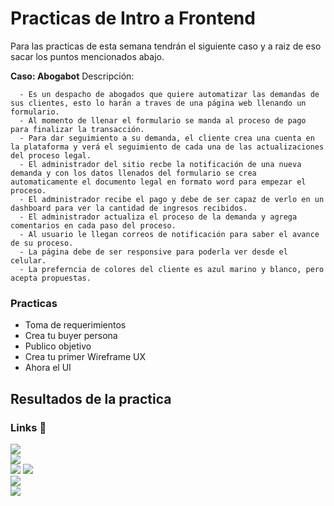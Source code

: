 # Practicas de Intro a Frontend

Para las practicas de esta semana tendrán el siguiente caso y a raiz de eso sacar los puntos mencionados abajo.

**Caso: Abogabot**
Descripción:
```
  - Es un despacho de abogados que quiere automatizar las demandas de sus clientes, esto lo harán a traves de una página web llenando un formulario.
  - Al momento de llenar el formulario se manda al proceso de pago para finalizar la transacción.
  - Para dar seguimiento a su demanda, el cliente crea una cuenta en la plataforma y verá el seguimiento de cada una de las actualizaciones del proceso legal.
  - El administrador del sitio recbe la notificación de una nueva demanda y con los datos llenados del formulario se crea automaticamente el documento legal en formato word para empezar el proceso.
  - El administrador recibe el pago y debe de ser capaz de verlo en un dashboard para ver la cantidad de ingresos recibidos.
  - El administrador actualiza el proceso de la demanda y agrega comentarios en cada paso del proceso.
  - Al usuario le llegan correos de notificación para saber el avance de su proceso.
  - La página debe de ser responsive para poderla ver desde el celular.
  - La preferncia de colores del cliente es azul marino y blanco, pero acepta propuestas.
```

### Practicas
- Toma de requerimientos
- Crea tu buyer persona
- Publico objetivo
- Crea tu primer Wireframe UX
- Ahora el UI

## Resultados de la practica 
### Links 🔗

<a href="https://github.com/RIvanCF/LaunchXLATAM_S1/blob/main/Toma%20de%20requerimientos/Toma_de_requerimientos.pdf"><img src="https://img.shields.io/badge/INTRO-Toma%20de%20requerimientos%20-green"></a><br>
<a href="https://github.com/RIvanCF/LaunchXLATAM_S1/blob/main/Gabriel%20Duque%20Leyes.pdf"><img src="https://img.shields.io/badge/INTRO-Buyer%20Persona-green"></a><br>
<a href="https://www.canva.com/design/DAFQEdjg8NQ/dQrap8XY2rJ-p3gsADRhpA/edit?utm_content=DAFQEdjg8NQ&utm_campaign=designshare&utm_medium=link2&utm_source=sharebutton"><img src="https://img.shields.io/badge/INTRO-P%C3%BAblico%20Objetivo%20(Canva)-green"></a>
<a href="https://github.com/RIvanCF/LaunchXLATAM_S1/blob/main/Publico%20Objetivo.pdf"><img src="https://img.shields.io/badge/INTRO-P%C3%BAblico%20Objetivo%20(PDF)-green"></a><br>
<a href="https://github.com/RIvanCF/LaunchXLATAM_S1/blob/main/Wireframe%20UX/wireframe%20UX%20Desktop.pdf"><img src="https://img.shields.io/badge/INTRO-Desktop-green"></a><br>
<a href="https://www.canva.com/design/DAFQpHTIqas/FDuFcbOVxIoSs8q31Bmrpw/view?utm_content=DAFQpHTIqas&utm_campaign=designshare&utm_medium=link&utm_source=publishsharelink"><img src="https://img.shields.io/badge/INTRO-UI-green"></a><br>

